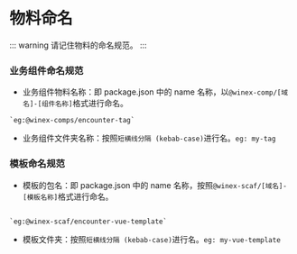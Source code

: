 # 物料命名

::: warning
请记住物料的命名规范。
:::

### 业务组件命名规范

- 业务组件物料名称：即 package.json 中的 name 名称，以`@winex-comp/[域名]-[组件名称]`格式进行命名。

```
`eg:@winex-comps/encounter-tag`
```

- 业务组件文件夹名称：按照`短横线分隔 (kebab-case)`进行名。`eg: my-tag`

### 模板命名规范

- 模板的包名：即 package.json 中的 name 名称，按照`@winex-scaf/[域名]-[模板名称]`格式进行命名。

```

`eg:@winex-scaf/encounter-vue-template`
```

- 模板文件夹：按照`短横线分隔 (kebab-case)`进行名。`eg: my-vue-template`
